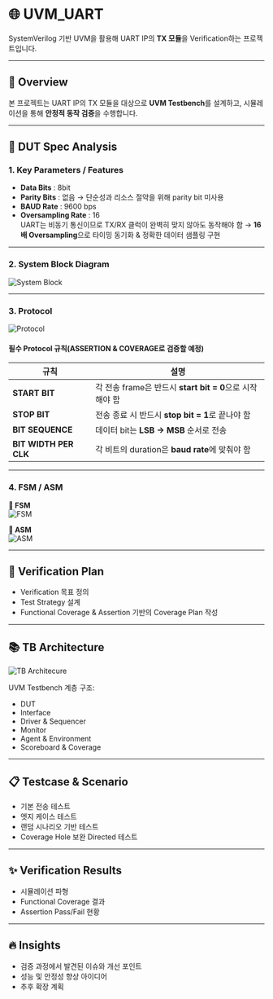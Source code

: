 # 🌐 UVM_UART

SystemVerilog 기반 UVM을 활용해 UART IP의 **TX 모듈**을 Verification하는 프로젝트입니다.

---

## 🔎 Overview
본 프로젝트는 UART IP의 TX 모듈을 대상으로 **UVM Testbench**를 설계하고, 시뮬레이션을 통해 **안정적 동작 검증**을 수행합니다.

---

## 📌 DUT Spec Analysis

### **1. Key Parameters / Features**
- **Data Bits** : 8bit  
- **Parity Bits** : 없음 → 단순성과 리소스 절약을 위해 parity bit 미사용
- **BAUD Rate** : 9600 bps
- **Oversampling Rate** : 16  
  UART는 비동기 통신이므로 TX/RX 클럭이 완벽히 맞지 않아도 동작해야 함 → **16배 Oversampling**으로 타이밍 동기화 & 정확한 데이터 샘플링 구현

---

### **2. System Block Diagram**
![System Block](https://github.com/user-attachments/assets/9a877ee5-fb74-4b15-a695-0856ae47b962)

---

### **3. Protocol**
![Protocol](https://github.com/user-attachments/assets/0bf95832-7a3f-4a1a-8e93-271f4bd011b7)

#### **필수 Protocol 규칙(ASSERTION & COVERAGE로 검증할 예정)**
| 규칙 | 설명 |
|------|------|
| **START BIT** | 각 전송 frame은 반드시 **start bit = 0**으로 시작해야 함 |
| **STOP BIT**  | 전송 종료 시 반드시 **stop bit = 1**로 끝나야 함 |
| **BIT SEQUENCE** | 데이터 bit는 **LSB → MSB** 순서로 전송 |
| **BIT WIDTH PER CLK** | 각 비트의 duration은 **baud rate**에 맞춰야 함 |

---

### **4. FSM / ASM**
**🎯 FSM**  
![FSM](https://github.com/user-attachments/assets/08fe5b3e-cd1f-4ae5-a591-d93564ed21d1)


**🎯 ASM**  
![ASM](https://github.com/user-attachments/assets/4bb34b18-3029-4c76-a67c-f4e1cb682ad6)

---

## 🔁 Verification Plan
- Verification 목표 정의  
- Test Strategy 설계  
- Functional Coverage & Assertion 기반의 Coverage Plan 작성  

---

## 📚 TB Architecture
![TB Architecure](https://github.com/user-attachments/assets/edd06bab-8991-4b6e-8bbb-1ed943ff52e1)

UVM Testbench 계층 구조:
- DUT  
- Interface  
- Driver & Sequencer  
- Monitor  
- Agent & Environment  
- Scoreboard & Coverage  

---

## 📋 Testcase & Scenario
- 기본 전송 테스트  
- 엣지 케이스 테스트  
- 랜덤 시나리오 기반 테스트  
- Coverage Hole 보완 Directed 테스트  

---

## ✨ Verification Results
- 시뮬레이션 파형  
- Functional Coverage 결과  
- Assertion Pass/Fail 현황  

---

## 🔥 Insights
- 검증 과정에서 발견된 이슈와 개선 포인트  
- 성능 및 안정성 향상 아이디어  
- 추후 확장 계획  
